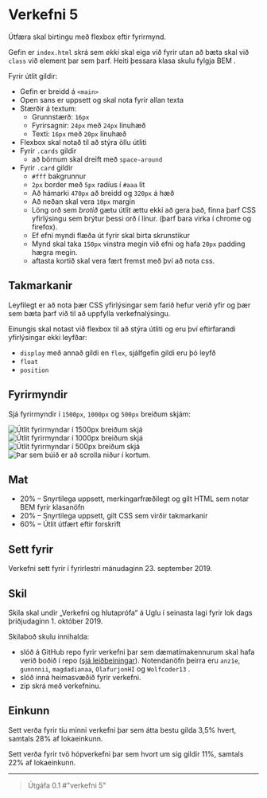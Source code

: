 # Verkefni 5

Útfæra skal birtingu með flexbox eftir fyrirmynd.

Gefin er `index.html` skrá sem _ekki_ skal eiga við fyrir utan að bæta skal við `class` við element þar sem þarf. Heiti þessara klasa skulu fylgja BEM .

Fyrir útlit gildir:

* Gefin er breidd á `<main>`
* Open sans er uppsett og skal nota fyrir allan texta
* Stærðir á textum:
  - Grunnstærð: `16px`
  - Fyrirsagnir: `24px` með `24px` línuhæð
  - Texti: `16px` með `20px` línuhæð
* Flexbox skal notað til að stýra öllu útliti
* Fyrir `.cards` gildir
  - að börnum skal dreift með `space-around`
* Fyrir `.card` gildir
  - `#fff` bakgrunnur
  - `2px` border með `5px` radíus í `#aaa` lit
  - Að hámarki `470px` að breidd og `320px` á hæð
  - Að neðan skal vera `10px` margin
  - Löng orð sem _brotið_ gætu útlit ættu ekki að gera það, finna þarf CSS yfirlýsingu sem brýtur þessi orð í línur. (þarf bara virka í chrome og firefox).
  - Ef efni myndi flæða út fyrir skal birta skrunstikur
  - Mynd skal taka `150px` vinstra megin við efni og hafa `20px` padding hægra megin.
  - aftasta kortið skal vera fært fremst með því að nota css.

## Takmarkanir

Leyfilegt er að nota þær CSS yfirlýsingar sem farið hefur verið yfir og þær sem bæta þarf við til að uppfylla verkefnalýsingu.

Einungis skal notast við flexbox til að stýra útliti og eru því eftirfarandi yfirlýsingar ekki leyfðar:

* `display` með annað gildi en `flex`, sjálfgefin gildi eru þó leyfð
* `float`
* `position`

## Fyrirmyndir

Sjá fyrirmyndir í `1500px`, `1000px` og `500px` breiðum skjám:

![](utlit/1500px.png "Útlit fyrirmyndar í 1500px breiðum skjá")
![](utlit/1000px.png "Útlit fyrirmyndar í 1000px breiðum skjá")
![](utlit/500px.png "Útlit fyrirmyndar í 500px breiðum skjá")
![](utlit/scrolled-down.png "Þar sem búið er að scrolla niður í kortum.")

## Mat

* 20% – Snyrtilega uppsett, merkingarfræðilegt og gilt HTML sem notar BEM fyrir klasanöfn
* 20% – Snyrtilega uppsett, gilt CSS sem virðir takmarkanir
* 60% – Útlit útfært eftir forskrift

## Sett fyrir

Verkefni sett fyrir í fyrirlestri mánudaginn 23. september 2019.

## Skil

Skila skal undir „Verkefni og hlutaprófa“ á Uglu í seinasta lagi fyrir lok dags þriðjudaginn 1. október 2019.

Skilaboð skulu innihalda: 
* slóð á GitHub repo fyrir verkefni þar sem dæmatímakennurum skal hafa verið boðið í repo ([sjá leiðbeiningar](https://help.github.com/articles/inviting-collaborators-to-a-personal-repository/)). Notendanöfn þeirra eru `anz1e`, `gunnnnii`, `magdadianaa`, `OlafurjonHI` og `Wolfcoder13` .
* slóð inná heimasvæðið fyrir verkefni.
* zip skrá með verkefninu.

## Einkunn

Sett verða fyrir tíu minni verkefni þar sem átta bestu gilda 3,5% hvert, samtals 28% af lokaeinkunn.

Sett verða fyrir tvö hópverkefni þar sem hvort um sig gildir 11%, samtals 22% af lokaeinkunn.

---

> Útgáfa 0.1
#"verkefni 5" 
